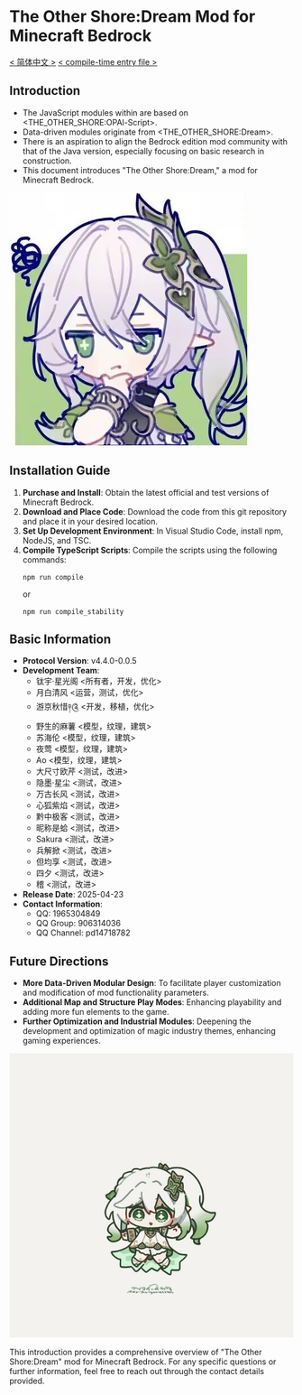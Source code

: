 # The Other Shore:Dream Mod for Minecraft Bedrock
[< 简体中文 >](./README.md)
[< compile-time entry file >](./THE_OTHER_SHORE.ts)

## Introduction
- The JavaScript modules within are based on <THE_OTHER_SHORE:OPAl-Script>.
- Data-driven modules originate from <THE_OTHER_SHORE:Dream>.
- There is an aspiration to align the Bedrock edition mod community with that of the Java version, especially focusing on basic research in construction.
- This document introduces "The Other Shore:Dream," a mod for Minecraft Bedrock.

![Naxiatu Thinking](纳西妲.jpg)

## Installation Guide
1. **Purchase and Install**: Obtain the latest official and test versions of Minecraft Bedrock.
2. **Download and Place Code**: Download the code from this git repository and place it in your desired location.
3. **Set Up Development Environment**: In Visual Studio Code, install npm, NodeJS, and TSC.
4. **Compile TypeScript Scripts**: Compile the scripts using the following commands:
    ```
    npm run compile
    ```
    or
    ```
    npm run compile_stability
    ```

## Basic Information
- **Protocol Version**: v4.4.0-0.0.5
- **Development Team**:
    - 钛宇·星光阁 <所有者，开发，优化>
    - 月白清风 <运营，测试，优化>
    - 游京秋惜༈༊ <开发，移植，优化>
    - 野生的麻薯 <模型，纹理，建筑>
    - 苏海伦 <模型，纹理，建筑>
    - 夜莺 <模型，纹理，建筑>
    - Ao <模型，纹理，建筑>
    - 大尺寸欧芹 <测试，改进>
    - 隐墨·星尘 <测试，改进>
    - 万古长风 <测试，改进>
    - 心狐紫焰 <测试，改进>
    - 黔中极客 <测试，改进>
    - 昵称是蛤 <测试，改进>
    - Sakura <测试，改进>
    - 兵解掀 <测试，改进>
    - 但均享 <测试，改进>
    - 四夕 <测试，改进>
    - 稽 <测试，改进>
- **Release Date**: 2025-04-23
- **Contact Information**:
    - QQ: 1965304849
    - QQ Group: 906314036
    - QQ Channel: pd14718782

## Future Directions
- **More Data-Driven Modular Design**: To facilitate player customization and modification of mod functionality parameters.
- **Additional Map and Structure Play Modes**: Enhancing playability and adding more fun elements to the game.
- **Further Optimization and Industrial Modules**: Deepening the development and optimization of magic industry themes, enhancing gaming experiences.

![Naxiatu Bouncing](纳西妲.gif)

This introduction provides a comprehensive overview of "The Other Shore:Dream" mod for Minecraft Bedrock. For any specific questions or further information, feel free to reach out through the contact details provided.